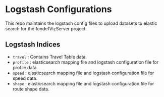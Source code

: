 # Logstash Configurations

This repo maintains the logstash config files to upload datasets to elastic search for the fondefVizServer project.

## Logstash Indices

- `travel` : Contains Travel Table data.
- `profile` : elasticsearch mapping file and logstash configuration file for profile data.
- `speed` : elasticsearch mapping file and logstash configuration file for speed data.
- `shape` : elasticsearch mapping file and logstash configuration file for route shape data.
